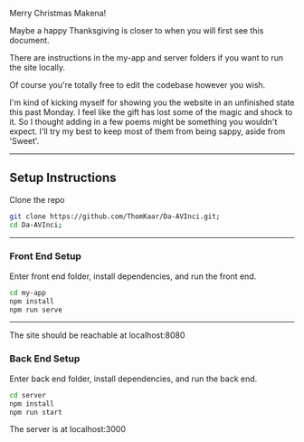 Merry Christmas Makena!

Maybe a happy Thanksgiving is closer to when you will first see this document.

There are instructions in the my-app and server folders if you want to run the site locally.

Of course you're totally free to edit the codebase however you wish.

I'm kind of kicking myself for showing you the website in an unfinished state this past Monday.
I feel like the gift has lost some of the magic and shock to it.
So I thought adding in a few poems might be something you wouldn't expect.
I'll try my best to keep most of them from being sappy, aside from 'Sweet'.

---

## Setup Instructions

Clone the repo
```bash
git clone https://github.com/ThomKaar/Da-AVInci.git;
cd Da-AVInci;
```
----
### Front End Setup
Enter front end folder, install dependencies, and run the front end.
```bash
cd my-app
npm install
npm run serve
```
---
The site should be reachable at localhost:8080

### Back End Setup
Enter back end folder, install dependencies, and run the back end.
```bash
cd server
npm install
npm run start
```

The server is at localhost:3000
